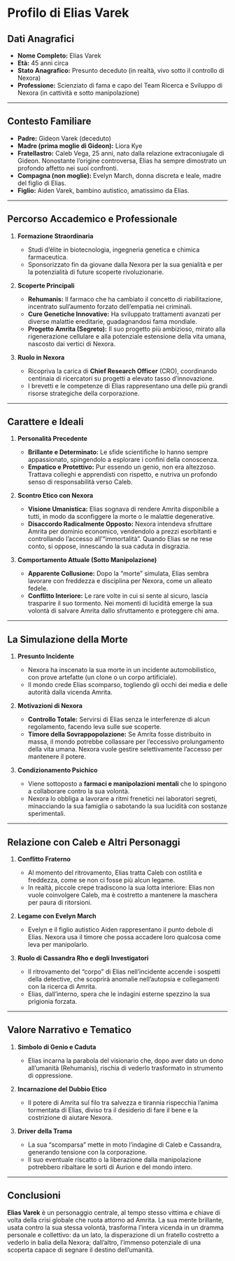 # **Profilo di Elias Varek**

## **Dati Anagrafici**
- **Nome Completo:** Elias Varek  
- **Età:** 45 anni circa  
- **Stato Anagrafico:** Presunto deceduto (in realtà, vivo sotto il controllo di Nexora)  
- **Professione:** Scienziato di fama e capo del Team Ricerca e Sviluppo di Nexora (in cattività e sotto manipolazione)

---

## **Contesto Familiare**
- **Padre:** Gideon Varek (deceduto)  
- **Madre (prima moglie di Gideon):** Liora Kye
- **Fratellastro:** Caleb Vega, 25 anni, nato dalla relazione extraconiugale di Gideon. Nonostante l’origine controversa, Elias ha sempre dimostrato un profondo affetto nei suoi confronti.  
- **Compagna (non moglie):** Evelyn March, donna discreta e leale, madre del figlio di Elias.  
- **Figlio:** Aiden Varek, bambino autistico, amatissimo da Elias.

---

## **Percorso Accademico e Professionale**
1. **Formazione Straordinaria**  
   - Studi d’élite in biotecnologia, ingegneria genetica e chimica farmaceutica.  
   - Sponsorizzato fin da giovane dalla Nexora per la sua genialità e per la potenzialità di future scoperte rivoluzionarie.

2. **Scoperte Principali**  
   - **Rehumanis:** Il farmaco che ha cambiato il concetto di riabilitazione, incentrato sull’aumento forzato dell’empatia nei criminali.  
   - **Cure Genetiche Innovative:** Ha sviluppato trattamenti avanzati per diverse malattie ereditarie, guadagnandosi fama mondiale.  
   - **Progetto Amrita (Segreto):** Il suo progetto più ambizioso, mirato alla rigenerazione cellulare e alla potenziale estensione della vita umana, nascosto dai vertici di Nexora.

3. **Ruolo in Nexora**  
   - Ricopriva la carica di **Chief Research Officer** (CRO), coordinando centinaia di ricercatori su progetti a elevato tasso d’innovazione.  
   - I brevetti e le competenze di Elias rappresentano una delle più grandi risorse strategiche della corporazione.

---

## **Carattere e Ideali**
1. **Personalità Precedente**  
   - **Brillante e Determinato:** Le sfide scientifiche lo hanno sempre appassionato, spingendolo a esplorare i confini della conoscenza.  
   - **Empatico e Protettivo:** Pur essendo un genio, non era altezzoso. Trattava colleghi e apprendisti con rispetto, e nutriva un profondo senso di responsabilità verso Caleb.

2. **Scontro Etico con Nexora**  
   - **Visione Umanistica:** Elias sognava di rendere Amrita disponibile a tutti, in modo da sconfiggere la morte o le malattie degenerative.  
   - **Disaccordo Radicalmente Opposto:** Nexora intendeva sfruttare Amrita per dominio economico, vendendolo a prezzi esorbitanti e controllando l’accesso all’“immortalità”. Quando Elias se ne rese conto, si oppose, innescando la sua caduta in disgrazia.

3. **Comportamento Attuale (Sotto Manipolazione)**  
   - **Apparente Collusione:** Dopo la “morte” simulata, Elias sembra lavorare con freddezza e disciplina per Nexora, come un alleato fedele.  
   - **Conflitto Interiore:** Le rare volte in cui si sente al sicuro, lascia trasparire il suo tormento. Nei momenti di lucidità emerge la sua volontà di salvare Amrita dallo sfruttamento e proteggere chi ama.

---

## **La Simulazione della Morte**
1. **Presunto Incidente**  
   - Nexora ha inscenato la sua morte in un incidente automobilistico, con prove artefatte (un clone o un corpo artificiale).  
   - Il mondo crede Elias scomparso, togliendo gli occhi dei media e delle autorità dalla vicenda Amrita.

2. **Motivazioni di Nexora**  
   - **Controllo Totale:** Servirsi di Elias senza le interferenze di alcun regolamento, facendo leva sulle sue scoperte.  
   - **Timore della Sovrappopolazione:** Se Amrita fosse distribuito in massa, il mondo potrebbe collassare per l’eccessivo prolungamento della vita umana. Nexora vuole gestire selettivamente l’accesso per mantenere il potere.

3. **Condizionamento Psichico**  
   - Viene sottoposto a **farmaci e manipolazioni mentali** che lo spingono a collaborare contro la sua volontà.  
   - Nexora lo obbliga a lavorare a ritmi frenetici nei laboratori segreti, minacciando la sua famiglia o sabotando la sua lucidità con sostanze sperimentali.

---

## **Relazione con Caleb e Altri Personaggi**
1. **Conflitto Fraterno**  
   - Al momento del ritrovamento, Elias tratta Caleb con ostilità e freddezza, come se non ci fosse più alcun legame.  
   - In realtà, piccole crepe tradiscono la sua lotta interiore: Elias non vuole coinvolgere Caleb, ma è costretto a mantenere la maschera per paura di ritorsioni.

2. **Legame con Evelyn March**  
   - Evelyn e il figlio autistico Aiden rappresentano il punto debole di Elias. Nexora usa il timore che possa accadere loro qualcosa come leva per manipolarlo.

3. **Ruolo di Cassandra Rho e degli Investigatori**  
   - Il ritrovamento del “corpo” di Elias nell’incidente accende i sospetti della detective, che scoprirà anomalie nell’autopsia e collegamenti con la ricerca di Amrita.  
   - Elias, dall’interno, spera che le indagini esterne spezzino la sua prigionia forzata.

---

## **Valore Narrativo e Tematico**
1. **Simbolo di Genio e Caduta**  
   - Elias incarna la parabola del visionario che, dopo aver dato un dono all’umanità (Rehumanis), rischia di vederlo trasformato in strumento di oppressione.

2. **Incarnazione del Dubbio Etico**  
   - Il potere di Amrita sul filo tra salvezza e tirannia rispecchia l’anima tormentata di Elias, diviso tra il desiderio di fare il bene e la costrizione di aiutare Nexora.

3. **Driver della Trama**  
   - La sua “scomparsa” mette in moto l’indagine di Caleb e Cassandra, generando tensione con la corporazione.  
   - Il suo eventuale riscatto o la liberazione dalla manipolazione potrebbero ribaltare le sorti di Aurion e del mondo intero.

---

## **Conclusioni**
**Elias Varek** è un personaggio centrale, al tempo stesso vittima e chiave di volta della crisi globale che ruota attorno ad Amrita. La sua mente brillante, usata contro la sua stessa volontà, trasforma l’intera vicenda in un dramma personale e collettivo: da un lato, la disperazione di un fratello costretto a vederlo in balia della Nexora; dall’altro, l’immenso potenziale di una scoperta capace di segnare il destino dell’umanità.   
